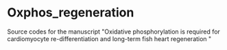 # Oxphos_regeneration
Source codes for the manuscript "Oxidative phosphorylation is required for cardiomyocyte re-differentiation and long-term fish heart regeneration "
